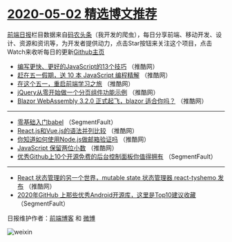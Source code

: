 # [2020-05-02 精选博文推荐](https://toutiao.qdkfweb.cn/date/2020/05/02)

[前端日报](https://qdkfweb.cn/c/news)栏目数据来自[码农头条](https://toutiao.qdkfweb.cn/)（我开发的爬虫），每日分享前端、移动开发、设计、资源和资讯等，为开发者提供动力，点击Star按钮来关注这个项目，点击Watch来收听每日的更新[Github主页](https://github.com/kujian/frontendDaily)
* [编写更快、更好的JavaScript的13个技巧](https://toutiao.qdkfweb.cn/141727.html) （推酷网）
* [赶在五一假期，送 10 本 JavaScript 编程精解](https://toutiao.qdkfweb.cn/141728.html) （推酷网）
* [在这个五一，重启前端学习之旅](https://toutiao.qdkfweb.cn/141729.html) （推酷网）
* [jQuery从零开始做一个分页组件功能示例](https://toutiao.qdkfweb.cn/141730.html) （推酷网）
* [Blazor WebAssembly 3.2.0 正式起飞，blazor 适合你吗？](https://toutiao.qdkfweb.cn/141733.html) （推酷网）

***
* [零基础入门babel](https://toutiao.qdkfweb.cn/141726.html) （SegmentFault）
* [React.js和Vue.js的语法并列比较](https://toutiao.qdkfweb.cn/141731.html) （推酷网）
* [你知道如何使用Node.js做邮箱验证吗](https://toutiao.qdkfweb.cn/141732.html) （推酷网）
* [JavaScript 保留两位小数](https://toutiao.qdkfweb.cn/141734.html) （推酷网）
* [优秀Github上10个开源免费的后台控制面板你值得拥有](https://toutiao.qdkfweb.cn/141724.html) （SegmentFault）

***
* [React 状态管理的另一个世界，mutable state 状态管理器 react-tyshemo 发布](https://toutiao.qdkfweb.cn/141735.html) （推酷网）
* [2020年GitHub 上那些优秀Android开源库，这里是Top10建议收藏](https://toutiao.qdkfweb.cn/141725.html) （SegmentFault）

日报维护作者：[前端博客](https://qdkfweb.cn/) 和 [微博](https://qdkfweb.cn/go/weibo)

![weixin](https://user-images.githubusercontent.com/3055447/38468989-651132ac-3b80-11e8-8e6b-15122322a9d7.png)